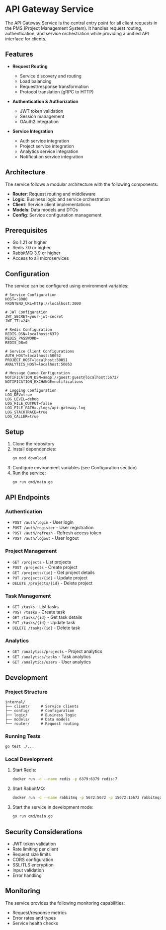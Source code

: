 # API Gateway Service

The API Gateway Service is the central entry point for all client requests in the PMS (Project Management System). It handles request routing, authentication, and service orchestration while providing a unified API interface for clients.

## Features

- **Request Routing**

  - Service discovery and routing
  - Load balancing
  - Request/response transformation
  - Protocol translation (gRPC to HTTP)

- **Authentication & Authorization**

  - JWT token validation
  - Session management
  - OAuth2 integration

- **Service Integration**
  - Auth service integration
  - Project service integration
  - Analytics service integration
  - Notification service integration

## Architecture

The service follows a modular architecture with the following components:

- **Router**: Request routing and middleware
- **Logic**: Business logic and service orchestration
- **Client**: Service client implementations
- **Models**: Data models and DTOs
- **Config**: Service configuration management

## Prerequisites

- Go 1.21 or higher
- Redis 7.0 or higher
- RabbitMQ 3.9 or higher
- Access to all microservices

## Configuration

The service can be configured using environment variables:

```env
# Service Configuration
HOST=:8080
FRONTEND_URL=http://localhost:3000

# JWT Configuration
JWT_SECRET=your-jwt-secret
JWT_TTL=24h

# Redis Configuration
REDIS_DSN=localhost:6379
REDIS_PASSWORD=
REDIS_DB=0

# Service Client Configurations
AUTH_HOST=localhost:50052
PROJECT_HOST=localhost:50051
ANALYTICS_HOST=localhost:50053

# Message Queue Configuration
NOTIFICATION_DSN=amqp://guest:guest@localhost:5672/
NOTIFICATION_EXCHANGE=notifications

# Logging Configuration
LOG_DEV=true
LOG_LEVEL=debug
LOG_FILE_OUTPUT=false
LOG_FILE_PATH=./logs/api-gateway.log
LOG_STACKTRACE=true
LOG_CALLER=true
```

## Setup

1. Clone the repository
2. Install dependencies:
   ```bash
   go mod download
   ```
3. Configure environment variables (see Configuration section)
4. Run the service:
   ```bash
   go run cmd/main.go
   ```

## API Endpoints

### Authentication

- `POST /auth/login` - User login
- `POST /auth/register` - User registration
- `POST /auth/refresh` - Refresh access token
- `POST /auth/logout` - User logout

### Project Management

- `GET /projects` - List projects
- `POST /projects` - Create project
- `GET /projects/{id}` - Get project details
- `PUT /projects/{id}` - Update project
- `DELETE /projects/{id}` - Delete project

### Task Management

- `GET /tasks` - List tasks
- `POST /tasks` - Create task
- `GET /tasks/{id}` - Get task details
- `PUT /tasks/{id}` - Update task
- `DELETE /tasks/{id}` - Delete task

### Analytics

- `GET /analytics/projects` - Project analytics
- `GET /analytics/tasks` - Task analytics
- `GET /analytics/users` - User analytics

## Development

### Project Structure

```
internal/
├── client/     # Service clients
├── config/     # Configuration
├── logic/      # Business logic
├── models/     # Data models
└── router/     # Request routing
```

### Running Tests

```bash
go test ./...
```

### Local Development

1. Start Redis:

   ```bash
   docker run -d --name redis -p 6379:6379 redis:7
   ```

2. Start RabbitMQ:

   ```bash
   docker run -d --name rabbitmq -p 5672:5672 -p 15672:15672 rabbitmq:3-management
   ```

3. Start the service in development mode:
   ```bash
   go run cmd/main.go
   ```

## Security Considerations

- JWT token validation
- Rate limiting per client
- Request size limits
- CORS configuration
- SSL/TLS encryption
- Input validation
- Error handling

## Monitoring

The service provides the following monitoring capabilities:

- Request/response metrics
- Error rates and types
- Service health checks

